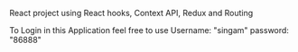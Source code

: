 React project using React hooks, Context API, Redux and Routing

To Login in this Application feel free to use Username: "singam" password: "86888"
